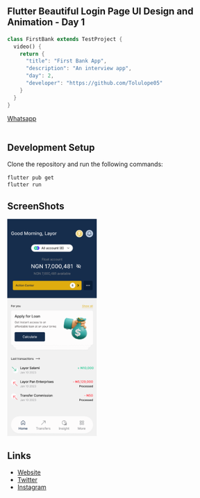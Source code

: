 ## Flutter Beautiful Login Page UI Design and Animation - Day 1

```dart
class FirstBank extends TestProject {
  video() {
    return {
      "title": "First Bank App",
      "description": "An interview app",
      "day": 2,
      "developer": "https://github.com/Tolulope05"
    }
  }
}
```

[Whatsapp](https://wa.link/4clrdv)
<br><br>
## Development Setup
Clone the repository and run the following commands:
```
flutter pub get
flutter run
```

## ScreenShots

<img src="assets/screenshots/home.png" height="500em" />

## Links

* [Website](https://github.com/Tolulope05)
* [Twitter](https://twitter.com/FakunleTolu)
* [Instagram](https://instagram.com/tolucodes)
